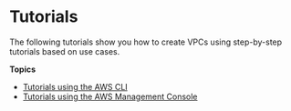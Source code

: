 # Tutorials<a name="tutorials-intro"></a>

The following tutorials show you how to create VPCs using step\-by\-step tutorials based on use cases\.

**Topics**
+ [Tutorials using the AWS CLI](VPC_Scenarios-cli.md)
+ [Tutorials using the AWS Management Console](tutorials-console-intro.md)